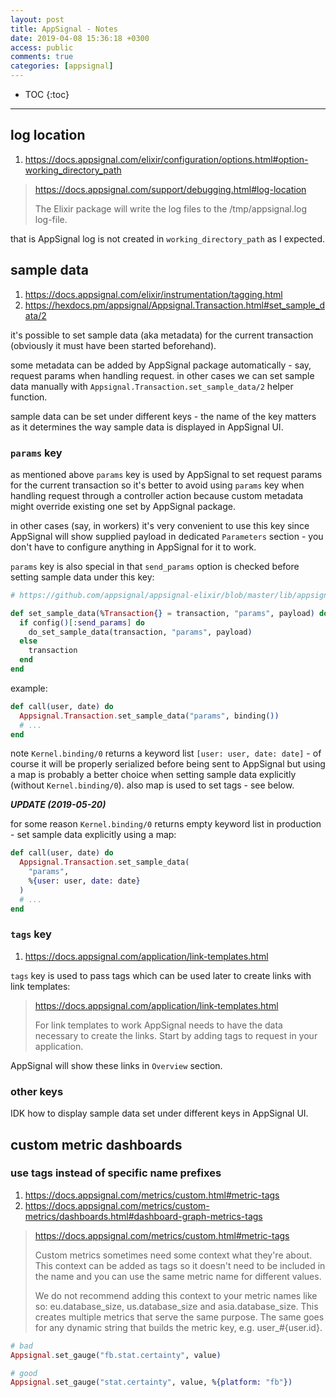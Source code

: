 ```yaml
---
layout: post
title: AppSignal - Notes
date: 2019-04-08 15:36:18 +0300
access: public
comments: true
categories: [appsignal]
---
```


<!-- more -->

* TOC
{:toc}
<hr>

log location
------------

1. <https://docs.appsignal.com/elixir/configuration/options.html#option-working_directory_path>

> <https://docs.appsignal.com/support/debugging.html#log-location>
>
> The Elixir package will write the log files to the /tmp/appsignal.log
> log-file.

that is AppSignal log is not created in `working_directory_path` as I expected.

sample data
-----------

1. <https://docs.appsignal.com/elixir/instrumentation/tagging.html>
3. <https://hexdocs.pm/appsignal/Appsignal.Transaction.html#set_sample_data/2>

it's possible to set sample data (aka metadata) for the current transaction
(obviously it must have been started beforehand).

some metadata can be added by AppSignal package automatically - say, request
params when handling request. in other cases we can set sample data manually
with `Appsignal.Transaction.set_sample_data/2` helper function.

sample data can be set under different keys - the name of the key matters as
it determines the way sample data is displayed in AppSignal UI.

### `params` key

as mentioned above `params` key is used by AppSignal to set request params
for the current transaction so it's better to avoid using `params` key when
handling request through a controller action because custom metadata might
override existing one set by AppSignal package.

in other cases (say, in workers) it's very convenient to use this key since
AppSignal will show supplied payload in dedicated `Parameters` section - you
don't have to configure anything in AppSignal for it to work.

`params` key is also special in that `send_params` option is checked before
setting sample data under this key:

```elixir
# https://github.com/appsignal/appsignal-elixir/blob/master/lib/appsignal/transaction.ex#L263

def set_sample_data(%Transaction{} = transaction, "params", payload) do
  if config()[:send_params] do
    do_set_sample_data(transaction, "params", payload)
  else
    transaction
  end
end
```

example:

```elixir
def call(user, date) do
  Appsignal.Transaction.set_sample_data("params", binding())
  # ...
end
```

note `Kernel.binding/0` returns a keyword list `[user: user, date: date]` -
of course it will be properly serialized before being sent to AppSignal but
using a map is probably a better choice when setting sample data explicitly
(without `Kernel.binding/0`). also map is used to set tags - see below.

***UPDATE (2019-05-20)***

for some reason `Kernel.binding/0` returns empty keyword list in production -
set sample data explicitly using a map:

```elixir
def call(user, date) do
  Appsignal.Transaction.set_sample_data(
    "params",
    %{user: user, date: date}
  )
  # ...
end
```

### `tags` key

1. <https://docs.appsignal.com/application/link-templates.html>

`tags` key is used to pass tags which can be used later to create links with
link templates:

> <https://docs.appsignal.com/application/link-templates.html>
>
> For link templates to work AppSignal needs to have the data necessary
> to create the links. Start by adding tags to request in your application.

AppSignal will show these links in `Overview` section.

### other keys

IDK how to display sample data set under different keys in AppSignal UI.

custom metric dashboards
------------------------

### use tags instead of specific name prefixes

1. <https://docs.appsignal.com/metrics/custom.html#metric-tags>
2. <https://docs.appsignal.com/metrics/custom-metrics/dashboards.html#dashboard-graph-metrics-tags>

> <https://docs.appsignal.com/metrics/custom.html#metric-tags>
>
> Custom metrics sometimes need some context what they're about. This
> context can be added as tags so it doesn't need to be included in the
> name and you can use the same metric name for different values.
>
> We do not recommend adding this context to your metric names like so:
> eu.database_size, us.database_size and asia.database_size. This creates
> multiple metrics that serve the same purpose. The same goes for any
> dynamic string that builds the metric key, e.g. user_#{user.id}.

```elixir
# bad
Appsignal.set_gauge("fb.stat.certainty", value)

# good
Appsignal.set_gauge("stat.certainty", value, %{platform: "fb"})
```
